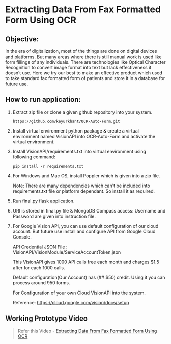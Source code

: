 # Extracting Data From Fax Formatted Form Using OCR

## Objective:

In the era of digitalization, most of the things are done on digital devices and platforms. But many areas where there is still manual work is used like form fillings of any individuals. There are technologies like Optical Character Recognition to convert image format into text but lack effectiveness it doesn’t use. Here we try our best to make an effective product which used to take standard fax formatted form of patients and store it in a database for future use.

## How to run application:

1. Extract zip file or clone a given github repository into your system.

       https://github.com/keyurkhant/OCR-Auto-Form.git

2. Install virtual environment python package & create a virtual environment named VisionAPI into   OCR-Auto-Form and activate the virtual environment.

3. Install VisionAPI/requirements.txt into virtual environment using following command:

       pip install -r requirements.txt
 
4. For Windows and Mac OS, install Poppler which is given into a zip file.

   Note: There are many dependencies which can't be included into requirements.txt file or platform dependant. So install it as required. 
 
5. Run final.py flask application. 

6. URI is stored in final.py file & MongoDB Compass access:
    Username and Password are given into instruction file.

7. For Google Vision API, you can use default configuration of our cloud account. But future use install and configure API from Google Cloud Console.

   API Credential JSON File : VisionAPI/VisionModule/ServiceAccountToken.json

   This VisionAPI gives 1000 API calls free each month and charges $1.5 after for each 1000 calls. 

   Default configuration(Our Account) has (## $50) credit. Using it you can process around 950 forms.

   For Configuration of your own Cloud VisionAPI into the system.

   Reference: https://cloud.google.com/vision/docs/setup 
   
## Working Prototype Video
   
> Refer this Video - [Extracting Data From Fax Formatted Form Using OCR](https://www.youtube.com/watch?v=U1aXWvxhYAk)
